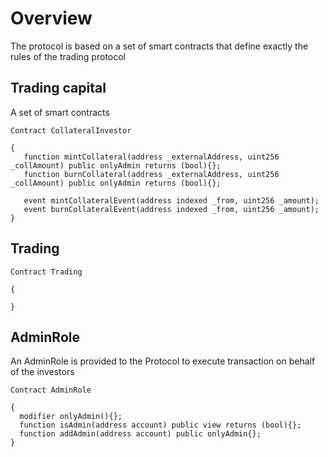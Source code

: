 # Overview

The protocol is based on a set of smart contracts that define exactly the rules of the trading protocol

## Trading capital

A set of smart contracts

```solidity
Contract CollateralInvestor

{
   function mintCollateral(address _externalAddress, uint256 _collAmount) public onlyAdmin returns (bool){};
   function burnCollateral(address _externalAddress, uint256 _collAmount) public onlyAdmin returns (bool){};

   event mintCollateralEvent(address indexed _from, uint256 _amount);
   event burnCollateralEvent(address indexed _from, uint256 _amount);
}
```

## Trading

```solidity
Contract Trading

{

}
```

## AdminRole

An AdminRole is provided to the Protocol to execute transaction on behalf of the investors

```solidity
Contract AdminRole

{
  modifier onlyAdmin(){};
  function isAdmin(address account) public view returns (bool){};
  function addAdmin(address account) public onlyAdmin{};
}
```

